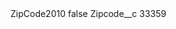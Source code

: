 <?xml version="1.0" encoding="UTF-8"?>
<CustomMetadata xmlns="http://soap.sforce.com/2006/04/metadata" xmlns:xsi="http://www.w3.org/2001/XMLSchema-instance" xmlns:xsd="http://www.w3.org/2001/XMLSchema">
    <label>ZipCode2010</label>
    <protected>false</protected>
    <values>
        <field>Zipcode__c</field>
        <value xsi:type="xsd:string">33359</value>
    </values>
</CustomMetadata>
